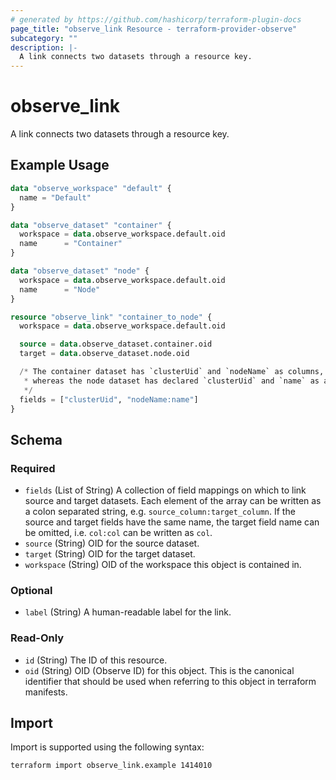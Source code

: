 ```yaml
---
# generated by https://github.com/hashicorp/terraform-plugin-docs
page_title: "observe_link Resource - terraform-provider-observe"
subcategory: ""
description: |-
  A link connects two datasets through a resource key.
---
```

# observe_link

A link connects two datasets through a resource key.
## Example Usage
```terraform
data "observe_workspace" "default" {
  name = "Default"
}

data "observe_dataset" "container" {
  workspace = data.observe_workspace.default.oid
  name      = "Container"
}

data "observe_dataset" "node" {
  workspace = data.observe_workspace.default.oid
  name      = "Node"
}

resource "observe_link" "container_to_node" {
  workspace = data.observe_workspace.default.oid

  source = data.observe_dataset.container.oid
  target = data.observe_dataset.node.oid

  /* The container dataset has `clusterUid` and `nodeName` as columns,
   * whereas the node dataset has declared `clusterUid` and `name` as a key.
   */
  fields = ["clusterUid", "nodeName:name"]
}
```
<!-- schema generated by tfplugindocs -->
## Schema

### Required

- `fields` (List of String) A collection of field mappings on which to link source and target datasets.
Each element of the array can be written as a colon separated string, e.g.
`source_column:target_column`. If the source and target fields have the
same name, the target field name can be omitted, i.e. `col:col` can be
written as `col`.
- `source` (String) OID for the source dataset.
- `target` (String) OID for the target dataset.
- `workspace` (String) OID of the workspace this object is contained in.

### Optional

- `label` (String) A human-readable label for the link.

### Read-Only

- `id` (String) The ID of this resource.
- `oid` (String) OID (Observe ID) for this object. This is the canonical identifier that
should be used when referring to this object in terraform manifests.
## Import
Import is supported using the following syntax:
```shell
terraform import observe_link.example 1414010
```
